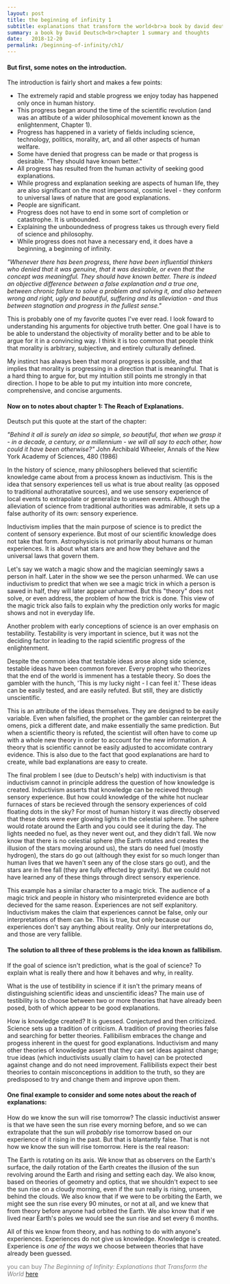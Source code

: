 ```yaml
---
layout: post
title: the beginning of infinity 1
subtitle: explanations that transform the world<br>a book by david deutsch<br>chapter 1
summary: a book by David Deutsch<br>chapter 1 summary and thoughts
date:   2018-12-20
permalink: /beginning-of-infinity/ch1/
---
```


<h4>But first, some notes on the introduction.</h4>

The introduction is fairly short and makes a few points:

* The extremely rapid and stable progress we enjoy today has happened only once in human history.
* This progress began around the time of the scientific revolution (and was an attibute of a wider philosophical movement known as the enlightenment, Chapter 1).
* Progress has happened in a variety of fields including science, technology, politics, morality, art, and all other aspects of human welfare.
* Some have denied that progress can be made or that progess is desirable. "They should have known better."
* All progress has resulted from the human activity of seeking good explanations.
* While progress and explanation seeking are aspects of human life, they are also significant on the most impersonal, cosmic level - they conform to universal laws of nature that are good explanations.
* People are significant.
* Progress does not have to end in some sort of completion or catastrophe. It is unbounded.
* Explaining the unboundedness of progress takes us through every field of science and philosophy.
* While progress does not have a necessary end, it does have a beginning, a beginning of infinity.

_"Whenever there has been progress, there have been influential thinkers who denied that it was genuine, that it was desirable, or even that the concept was meaningful. They should have known better. There is indeed an objective difference between a false explanation and a true one, between chronic failure to solve a problem and solving it, and also between wrong and right, ugly and beautiful, suffering and its alleviation - and thus between stagnation and progress in the fullest sense."_

This is probably one of my favorite quotes I've ever read. I look foward to understanding his arguments for objective truth better. One goal I have is to be able to understand the objectivity of morality better and to be able to argue for it in a convincing way. I think it is too common that people think that morality is arbitrary, subjective, and entirely culturally defined.

My instinct has always been that moral progress is possible, and that implies that morality is progressing in a direction that is meaningful. That is a hard thing to argue for, but my intuition still points me strongly in that direction. I hope to be able to put my intuition into more concrete, comprehensive, and concise arguments.

<h4>Now on to notes about chapter 1: The Reach of Explanations.</h4>

Deutsch put this quote at the start of the chapter:

_"Behind it all is surely an idea so simple, so beautiful, that when we grasp it - in a decade, a century, or a millennium - we will all say to each other, how could it have been otherwise?"_
John Archibald Wheeler, Annals of the New York Academy of Sciences, 480 (1986)

In the history of science, many philosophers believed that scientific knowledge came about from a process known as inductivism. This is the idea that sensory experiences tell us what is true about reality (as opposed to traditional authoratative sources), and we use sensory experience of local events to extrapolate or generalize to unseen events. Although the alleviation of science from traditional authorities was admirable, it sets up a false authority of its own: sensory experience. 

Inductivism implies that the main purpose of science is to predict the content of sensory experience. But most of our scientific knowledge does not take that form. Astrophysicis is not primarily about humans or human experiences. It is about what stars are and how they behave and the universal laws that govern them.

Let's say we watch a magic show and the magician seemingly saws a person in half. Later in the show we see the person unharmed. We can use inductivism to predict that when we see a magic trick in which a person is sawed in half, they will later appear unharmed. But this "theory" does not solve, or even address, the problem of how the trick is done. This view of the magic trick also fails to explain why the prediction only works for magic shows and not in everyday life.

Another problem with early conceptions of science is an over emphasis on testability. Testability is very important in science, but it was not the deciding factor in leading to the rapid scientific progress of the enlightenment.

Despite the common idea that testable ideas arose along side science, testable ideas have been common forever. Every prophet who theorizes that the end of the world is immenent has a testable theory. So does the gambler with the hunch, 'This is my lucky night - I can feel it.' These ideas can be easily tested, and are easily refuted. But still, they are distictly unscientific.

This is an attribute of the ideas themselves. They are designed to be easily variable. Even when falsified, the prophet or the gambler can reinterpret the omens, pick a different date, and make essentially the same prediction. But when a scientific theory is refuted, the scientist will often have to come up with a whole new theory in order to account for the new information. A theory that is scientific cannot be easily adjusted to accomidate contrary evidence. This is also due to the fact that good explanations are hard to create, while bad explanations are easy to create. 

The final problem I see (due to Deutsch's help) with inductivism is that inductivism cannot in principle address the question of how knowledge is created. Inductivism asserts that knowledge can be recieved through sensory experience. But how could knowledge of the white hot nuclear furnaces of stars be recieved through the sensory experiences of cold floating dots in the sky? For most of human history it was directly observed that these dots were ever glowing lights in the celestial sphere. The sphere would rotate around the Earth and you could see it during the day. The lights needed no fuel, as they never went out, and they didn't fall. We now know that there is no celestial sphere (the Earth rotates and creates the illusion of the stars moving around us), the stars do need fuel (mostly hydrogen), the stars do go out (although they exist for so much longer than human lives that we haven't seen any of the close stars go out), and the stars are in free fall (they are fully effected by gravity). But we could not have learned any of these things through direct sensory experience.

This example has a similar character to a magic trick. The audience of a magic trick and people in history who misinterpreted evidence are both decieved for the same reason. Experiences are not self explanitory. Inductivism makes the claim that experiences cannot be false, only our interpretations of them can be. This is true, but only because our experiences don't say anything about reality. Only our interpretations do, and those are very fallible.

<h4>The solution to all three of these problems is the idea known as fallibilism.</h4>

If the goal of science isn't prediction, what is the goal of science? To explain what is really there and how it behaves and why, in reality.

What is the use of testibility in science if it isn't the primary means of distinguishing scientific ideas and unscientific ideas? The main use of testibility is to choose between two or more theories that have already been posed, both of which appear to be good explanations.

How is knowledge created? It is guessed. Conjectured and then criticized. Science sets up a tradition of criticism. A tradition of proving theories false and searching for better theories. Fallibilism embraces the change and progess inherent in the quest for good explanations. Inductivism and many other theories of knowledge assert that they can set ideas against change; true ideas (which inductivists usually claim to have) can be protected against change and do not need improvement. Fallibilists expect their best theories to contain misconceptions in addition to the truth, so they are predisposed to try and change them and improve upon them.

<h4>One final example to consider and some notes about the reach of explanations:</h4>

How do we know the sun will rise tomorrow? The classic inductivist answer is that we have seen the sun rise every morning before, and so we can extrapolate that the sun will _probably_ rise tomorrow based on our experience of it rising in the past. But that is blantantly false. That is not how we know the sun will rise tomorrow. Here is the real reason:

The Earth is rotating on its axis. We know that as observers on the Earth's surface, the daily rotation of the Earth creates the illusion of the sun revolving around the Earth and rising and setting each day. We also know, based on theories of geometry and optics, that we shouldn't expect to see the sun rise on a cloudy morning, even if the sun really is rising, unseen, behind the clouds. We also know that if we were to be orbiting the Earth, we might see the sun rise every 90 minutes, or not at all, and we knew that from theory before anyone had orbited the Earth. We also know that if we lived near Earth's poles we would see the sun rise and set every 6 months.

All of this we know from theory, and has nothing to do with anyone's experiences. Experiences do not give us knowledge. Knowledge is created. Experience is _one of the ways_ we choose between theories that have already been guessed.

<span style="color:gray">you can buy _The Beginning of Infinity: Explanations that Transform the World_ [here](https://www.amazon.com/gp/product/B005DXR5ZC/ref=dbs_a_def_rwt_hsch_vapi_taft_p1_i0)</span>